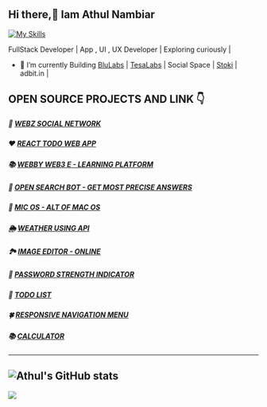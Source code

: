 ## Hi there,👋 Iam Athul Nambiar
[![My Skills](https://skillicons.dev/icons?i=react,html,css,js,jquery,bootstrap,c,cpp,php,nodejs,androidstudio,codepen,firebase,github&theme=light)](https://skillicons.dev)

FullStack Developer | App , UI , UX Developer |  Exploring curiously |

- 🔭 I’m currently Building [BluLabs](https://play.google.com/store/apps/dev?id=7183312321357597419) | [TesaLabs](https://play.google.com/store/apps/dev?id=8316335420629473234) | Social Space | [Stoki](https://www.stoki.shop/) | adbit.in | 


<!--- 🌱 I’m currently learning  Flutter , DSA 
- ❤️ JavaScript, Bootstarp , C, C++ , JQuery , CSS3 , HTML5
- 🧪 INTERMEDIATE - PHP , SQL , Flutter -->

## OPEN SOURCE PROJECTS AND LINK 👇

##### 🎉 [WEBZ SOCIAL NETWORK ](https://webz-smn.netlify.app/)
#####  ❤️ [REACT TODO WEB APP](https://react-web-todo.netlify.app/)
##### 📚 [WEBBY WEB3 E - LEARNING PLATFORM ](https://athul-22.github.io/WEBBY-WEB-3-LEARNING-PLATFORM/)
##### 🤖 [OPEN SEARCH BOT - GET MOST PRECISE ANSWERS](https://athul-22.github.io/OPEN-SEARCH-BOT/)
##### 🌈 [MIC OS - ALT OF MAC OS](https://athul-22.github.io/micos/)
##### 🌦️ [WEATHER USING API](https://athul-22.github.io/weather)
##### 🏞️ [IMAGE EDITOR - ONLINE](https://athul-22.github.io/image-editor-online)
##### 🔐 [PASSWORD STRENGTH INDICATOR](https://athul-22.github.io/password-strength-indicator) 
##### 📝 [TODO LIST](https://athul-22.github.io/todo/)
##### 🍀 [RESPONSIVE NAVIGATION MENU](https://athul-22.github.io/responsive-navigation)
##### 📚 [CALCULATOR](https://athul-22.github.io/calculator)
---
![Athul's GitHub stats](https://github-readme-stats.vercel.app/api?username=athul-22)
---
![](https://komarev.com/ghpvc/?username=athul-22&style=flat-square)

